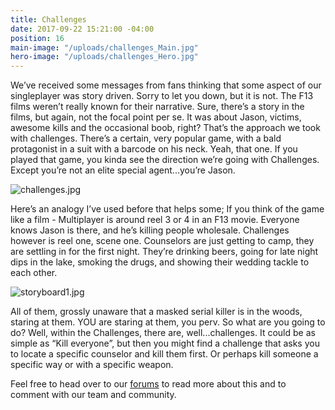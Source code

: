 ```yaml
---
title: Challenges
date: 2017-09-22 15:21:00 -04:00
position: 16
main-image: "/uploads/challenges_Main.jpg"
hero-image: "/uploads/challenges_Hero.jpg"
---
```


We’ve received some messages from fans thinking that some aspect of our singleplayer was story driven. Sorry to let you down, but it is not. The F13 films weren’t really known for their narrative. Sure, there’s a story in the films, but again, not the focal point per se. It was about Jason, victims, awesome kills and the occasional boob, right? That’s the approach we took with challenges. There’s a certain, very popular game, with a bald protagonist in a suit with a barcode on his neck. Yeah, that one. If you played that game, you kinda see the direction we’re going with Challenges. Except you’re not an elite special agent...you’re Jason.

![challenges.jpg](/uploads/challenges.jpg)

Here’s an analogy I’ve used before that helps some; If you think of the game like a film - Multiplayer is around reel 3 or 4 in an F13 movie. Everyone knows Jason is there, and he’s killing people wholesale. Challenges however is reel one, scene one. Counselors are just getting to camp, they are settling in for the first night. They’re drinking beers, going for late night dips in the lake, smoking the drugs, and showing their wedding tackle to each other.

![storyboard1.jpg](/uploads/storyboard1.jpg)

All of them, grossly unaware that a masked serial killer is in the woods, staring at them. YOU are staring at them, you perv. So what are you going to do? Well, within the Challenges, there are, well...challenges. It could be as simple as “Kill everyone”, but then you might find a challenge that asks you to locate a specific counselor and kill them first. Or perhaps kill someone a specific way or with a specific weapon.

Feel free to head over to our [forums](http://forum.f13game.com/index.php?/topic/11180-singleplayer-breakdown/) to read more about this and to comment with our team and community. 